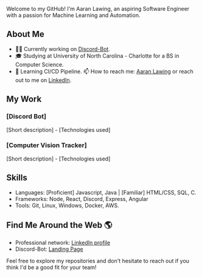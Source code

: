 Welcome to my GitHub! I'm Aaran Lawing, an aspiring Software Engineer with a passion for Machine Learning and Automation.

## About Me

- 👨‍💻 Currently working on [Discord-Bot](https://github.com/aaranl/Discord-Bot).
- 🎓 Studying at University of North Carolina - Charlotte for a BS in Computer Science.
- 🌱 Learning CI/CD Pipeline.
📫 How to reach me: [Aaran Lawing](mailto:lawingaaran@gmail.com) or reach out to me on [LinkedIn](https://www.linkedin.com/in/aaran-lawing-5971a625a/).


## My Work

### [Discord Bot]
[Short description] - [Technologies used]

### [Computer Vision Tracker]
[Short description] - [Technologies used]

## Skills
- Languages: [Proficient] Javascript, Java | [Familiar] HTML/CSS, SQL, C.
- Frameworks: Node, React, Discord, Express, Angular
- Tools: Git, Linux, Windows, Docker, AWS.

## Find Me Around the Web 🌎

- Professional network: [LinkedIn profile](https://www.linkedin.com/in/aaran-lawing-5971a625a/)
- Discord-Bot: [Landing Page](https://ezbake.xyz/)

Feel free to explore my repositories and don't hesitate to reach out if you think I'd be a good fit for your team!

